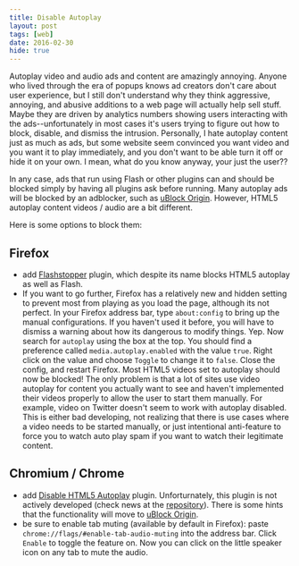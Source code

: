 ```yaml
---
title: Disable Autoplay
layout: post
tags: [web]
date: 2016-02-30
hide: true
---
```


Autoplay video and audio ads and content are amazingly annoying. 
Anyone who lived through the era of popups knows ad creators don't care about user experience, but I still don't understand why they think aggressive, annoying, and abusive additions to a web page will actually help sell stuff. 
Maybe they are driven by analytics numbers showing users interacting with the ads--unfortunately in most cases it's users trying to figure out how to block, disable, and dismiss the intrusion. Personally, I hate autoplay content just as much as ads, but some website seem convinced you want video and you want it to play immediately, and you don't want to be able turn it off or hide it on your own. I mean, what do you know anyway, your just the user?? 

In any case, ads that run using Flash or other plugins can and should be blocked simply by having all plugins ask before running. Many autoplay ads will be blocked by an adblocker, such as [uBlock Origin](https://github.com/gorhill/uBlock). However, HTML5 autoplay content videos / audio are a bit different.

Here is some options to block them:

## Firefox

- add [Flashstopper](https://addons.mozilla.org/en-US/firefox/addon/flashstopper/) plugin, which despite its name blocks HTML5 autoplay as well as Flash. 
- If you want to go further, Firefox has a relatively new and hidden setting to prevent most from playing as you load the page, although its not perfect. 
In your Firefox address bar, type `about:config` to bring up the manual configurations. If you haven't used it before, you will have to dismiss a warning about how its dangerous to modify things. Yep. 
Now search for `autoplay` using the box at the top. You should find a preference called `media.autoplay.enabled` with the value `true`. Right click on the value and choose `Toggle` to change it to `false`. 
Close the config, and restart Firefox.
Most HTML5 videos set to autoplay should now be blocked! The only problem is that a lot of sites use video autoplay for content you actually want to see and haven't implemented their videos properly to allow the user to start them manually. For example, video on Twitter doesn't seem to work with autoplay disabled. This is either bad developing, not realizing that there is use cases where a video needs to be started manually, or just intentional anti-feature to force you to watch auto play spam if you want to watch their legitimate content.

## Chromium / Chrome

- add [Disable HTML5 Autoplay](https://chrome.google.com/webstore/detail/disable-html5-autoplay/efdhoaajjjgckpbkoglidkeendpkolai) plugin. Unforturnately, this plugin is not actively developed (check news at the [repository](https://github.com/Eloston/disable-html5-autoplay)). There is some hints that the functionality will move to [uBlock Origin](https://github.com/gorhill/uBlock).
- be sure to enable tab muting (available by default in Firefox): paste `chrome://flags/#enable-tab-audio-muting` into the address bar. Click `Enable` to toggle the feature on. Now you can click on the little speaker icon on any tab to mute the audio.

